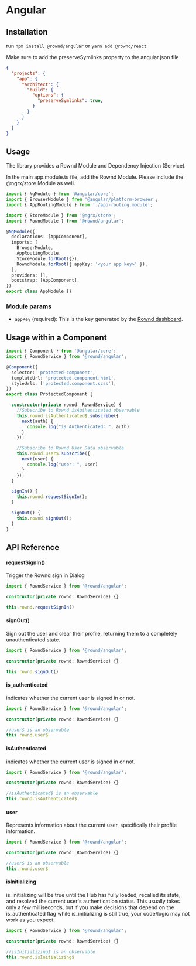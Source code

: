 # Angular

## Installation

run `npm install @rownd/angular` or `yarn add @rownd/react`

Make sure to add the preserveSymlinks property to the angular.json file
```json
{
  "projects": {
    "app": {
      "architect": {
        "build": {
          "options": {
            "preserveSymlinks": true,
          }
        }
      }
    }
  }
}
```

## Usage

The library provides a Rownd Module and Dependency Injection (Service).

In the main app.module.ts file, add the Rownd Module. Please include the @ngrx/store Module as well.

```ts
import { NgModule } from '@angular/core';
import { BrowserModule } from '@angular/platform-browser';
import { AppRoutingModule } from './app-routing.module';

import { StoreModule } from '@ngrx/store';
import { RowndModule } from '@rownd/angular';

@NgModule({
  declarations: [AppComponent],
  imports: [
    BrowserModule,
    AppRoutingModule,
    StoreModule.forRoot({}),
    RowndModule.forRoot({ appKey: '<your app key>' }),
  ],
  providers: [],
  bootstrap: [AppComponent],
})
export class AppModule {}
```

### Module params
* `appKey` (required): This is the key generated by the [Rownd dashboard](https://app.rownd.io).

## Usage within a Component

```ts
import { Component } from '@angular/core';
import { RowndService } from '@rownd/angular';

@Component({
  selector: 'protected-component',
  templateUrl: 'protected.component.html',
  styleUrls: ['protected.component.scss'],
})
export class ProtectedComponent {

  constructor(private rownd: RowndService) {
    //Subscribe to Rownd isAuthenticated observable
    this.rownd.isAuthenticated$.subscribe({
      next(auth) {
        console.log("is Authenticated: ", auth)
      }
    });

    //Subscribe to Rownd User Data observable
    this.rownd.user$.subscribe({
      next(user) {
        console.log("user: ", user)
      }
    });
  }

  signIn() {
    this.rownd.requestSignIn();
  }

  signOut() {
    this.rownd.signOut();
  }
} 
```




## API Reference

#### requestSignIn()

Trigger the Rownd sign in Dialog

```ts
import { RowndService } from '@rownd/angular';

constructor(private rownd: RowndService) {}

this.rownd.requestSignIn()
```


#### signOut()

Sign out the user and clear their profile, returning them to a completely unauthenticated state.

```ts
import { RowndService } from '@rownd/angular';

constructor(private rownd: RowndService) {}

this.rownd.signOut()
```

#### is_authenticated

indicates whether the current user is signed in or not.

```ts
import { RowndService } from '@rownd/angular';

constructor(private rownd: RowndService) {}

//user$ is an observable
this.rownd.user$
```

#### isAuthenticated

indicates whether the current user is signed in or not.

```ts
import { RowndService } from '@rownd/angular';

constructor(private rownd: RowndService) {}

//isAuthenticated$ is an observable
this.rownd.isAuthenticated$
```

#### user

Represents information about the current user, specifically their profile information.

```ts
import { RowndService } from '@rownd/angular';

constructor(private rownd: RowndService) {}

//user$ is an observable
this.rownd.user$
```

#### isInitializing

is_initializing will be true until the Hub has fully loaded, recalled its state, and resolved the current user's authentication status. This usually takes only a few milliseconds, but if you make decisions that depend on the is_authenticated flag while is_initializing is still true, your code/logic may not work as you expect.

```ts
import { RowndService } from '@rownd/angular';

constructor(private rownd: RowndService) {}

//isInitializing$ is an observable
this.rownd.isInitializing$
```

